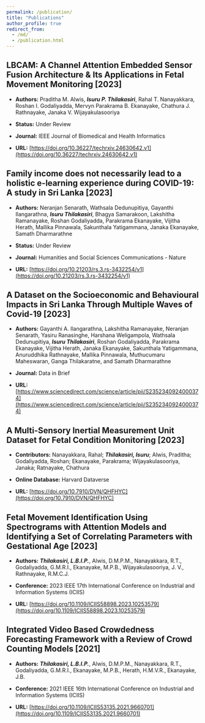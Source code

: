 ```yaml
---
permalink: /publication/
title: "Publications"
author_profile: true
redirect_from: 
  - /md/
  - /publication.html
---
```


## LBCAM: A Channel Attention Embedded Sensor Fusion Architecture & Its Applications in Fetal Movement Monitoring [2023]

* **Authors:** Praditha M. Alwis, ***Isuru P. Thilakasiri***, Rahal T. Nanayakkara,
Roshan I. Godaliyadda, Mervyn Parakrama B. Ekanayake, Chathura J. Rathnayake, Janaka V. Wijayakulasooriya

* **Status:** Under Review

* **Journal:** IEEE Journal of Biomedical and Health Informatics

* **URL:** [https://doi.org/10.36227/techrxiv.24630642.v1](https://doi.org/10.36227/techrxiv.24630642.v1)

## Family income does not necessarily lead to a holistic e-learning experience during COVID-19: A study in Sri Lanka [2023]

* **Authors:** Neranjan Senarath, Wathsala Dedunupitiya, Gayanthi Ilangarathna, ***Isuru Thilakasiri***, Bhagya Samarakoon, Lakshitha Ramanayake, Roshan Godaliyadda, Parakrama Ekanayake, Vijitha Herath, Mallika Pinnawala, Sakunthala Yatigammana, Janaka Ekanayake, Samath Dharmarathne

* **Status:** Under Review

* **Journal:** Humanities and Social Sciences Communications - Nature

* **URL:** [https://doi.org/10.21203/rs.3.rs-3432254/v1](https://doi.org/10.21203/rs.3.rs-3432254/v1)

## A Dataset on the Socioeconomic and Behavioural Impacts in Sri Lanka Through Multiple Waves of Covid-19 [2023]

* **Authors:** Gayanthi A. Ilangarathna, Lakshitha Ramanayake, Neranjan Senarath, Yasiru Ranasinghe, Harshana Weligampola, Wathsala Dedunupitiya, ***Isuru Thilakasiri***, Roshan Godaliyadda, Parakrama Ekanayake, Vijitha Herath, Janaka Ekanayake, Sakunthala Yatigammana, Anuruddhika Rathnayake, Mallika Pinnawala, Muthucumaru Maheswaran, Ganga Thilakaratne, and Samath Dharmarathne

* **Journal:** Data in Brief

* **URL:** [https://www.sciencedirect.com/science/article/pii/S2352340924000374](https://www.sciencedirect.com/science/article/pii/S2352340924000374)


## A Multi-Sensory Inertial Measurement Unit Dataset for Fetal Condition Monitoring [2023]

* **Contributors:** Nanayakkara, Rahal; ***Thilakasiri, Isuru***; Alwis, Praditha; Godaliyadda, Roshan; Ekanayake, Parakrama; Wijayakulasooriya, Janaka; Ratnayake, Chathura

<!-- * **Status:** Accepted for Publication -->

* **Online Database:** Harvard Dataverse

* **URL:** [https://doi.org/10.7910/DVN/QHFHYC](https://doi.org/10.7910/DVN/QHFHYC)


## Fetal Movement Identification Using Spectrograms with Attention Models and Identifying a Set of Correlating Parameters with Gestational Age [2023]

* **Authors:** ***Thilakasiri, L.B.I.P.***, Alwis, D.M.P.M., Nanayakkara, R.T., Godaliyadda, G.M.R.I.,
Ekanayake, M.P.B., Wijayakulasooriya, J. V., Rathnayake, R.M.C.J.

<!-- * **Status:** Accepted for Publication -->

<!-- * **Description:** Monitoring fetal movement is crucial for ensuring fetus's safety. A well-known way of assessing fetus health involves regularly counting kicks and tracking the pattern. This procedure can be carried out either at home or in a clinical setting, but both has drawbacks like limited precision and irregular access to equipment. In order to identify fetal movements from such recordings, algorithms that can be employed in a home context to record fetal movements are taken into consideration. Attention mechanisms have shown the ability to better identify long term series events and the possibility of better identifying fetal movement occurrence using such models has been discussed in this paper as a novel use case and a novel attempt to correlate statistical parameters with the gestational age has also been discussed so that a fetus with irregularities of a fetus such as, decreased growth, can be identified beforehand. -->

<!-- * **Sumbitted Date:** 2023-03-15 -->

* **Conference:** 2023 IEEE 17th International Conference on Industrial and Information Systems (ICIIS)

* **URL:** [https://doi.org/10.1109/ICIIS58898.2023.10253579](https://doi.org/10.1109/ICIIS58898.2023.10253579)

<!-- * **BibTeX Citation:** @inproceedings{thilakasiri2021integrated,
  title={Integrated Video Based Crowdedness Forecasting Framework with a Review of Crowd Counting Models},
  author={Thilakasiri, LBIP and Alwis, DMPM and Nanayakkara, RT and Godaliyadda, GMRI and Ekanayake, MPB and Herath, HMVR and Ekanayake, JB},
  booktitle={2021 IEEE 16th International Conference on Industrial and Information Systems (ICIIS)},
  pages={29--34},
  year={2021},
  organization={IEEE}
} -->

## Integrated Video Based Crowdedness Forecasting Framework with a Review of Crowd Counting Models [2021]

* **Authors:** ***Thilakasiri, L.B.I.P.***, Alwis, D.M.P.M., Nanayakkara, R.T., Godaliyadda, G.M.R.I.,
Ekanayake, M.P.B., Herath, H.M.V.R., Ekanayake, J.B.

<!-- * **Description:** The goal was to put out a comprehensive system to automate crowd monitoring, gather information on crowd size, and forecast crowd size for both the immediate and foreseeable futures. CCTV footage was used to achieve this because it is easy to get them worldwide and they are excellent for analyzing crowd behavior. In this work, we used a dataset of our own to evaluate some of the best performing state-of-the-art algorithms that have been trained on big datasets for large crowd counting. The predicting of the crowd size at a certain site is the main topic of the second half of this paper. This was done in two situations: forecasting the level of crowding at any given time and date, and predicting the level of crowding over the course of the next 15 hours. -->

<!-- * **Date:** 2021-12-09 -->

* **Conference:** 2021 IEEE 16th International Conference on Industrial and Information Systems (ICIIS)

* **URL:** [https://doi.org/10.1109/ICIIS53135.2021.9660701](https://doi.org/10.1109/ICIIS53135.2021.9660701)

<!-- * **BibTeX Citation:** @inproceedings{thilakasiri2021integrated,
  title={Integrated Video Based Crowdedness Forecasting Framework with a Review of Crowd Counting Models},
  author={Thilakasiri, LBIP and Alwis, DMPM and Nanayakkara, RT and Godaliyadda, GMRI and Ekanayake, MPB and Herath, HMVR and Ekanayake, JB},
  booktitle={2021 IEEE 16th International Conference on Industrial and Information Systems (ICIIS)},
  pages={29--34},
  year={2021},
  organization={IEEE}
} -->
